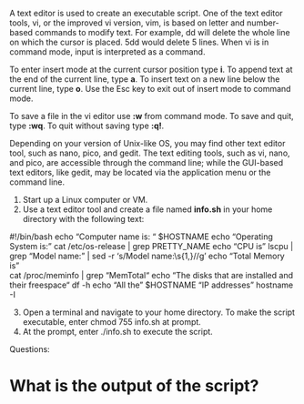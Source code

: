 A text editor is used to create an executable script. One of the text editor tools, vi, or the improved vi version, vim, is based on letter and number-based commands to modify text. For example, dd will delete the whole line on which the cursor is placed. 5dd would delete 5 lines. When vi is in command mode, input is interpreted as a command.

To enter insert mode at the current cursor position type **i**. To append text at the end of the current line, type **a**. To insert text on a new line below the current line, type **o**. Use the Esc key to exit out of insert mode to command mode.

To save a file in the vi editor use **:w** from command mode. To save and quit, type **:wq**. To quit without saving type **:q!**.

Depending on your version of Unix-like OS, you may find other text editor tool, such as nano, pico, and gedit. The text editing tools, such as vi, nano, and pico, are accessible through the command line; while the GUI-based text editors, like gedit, may be located via the application menu or the command line.

1.    Start up a Linux computer or VM.
2.    Use a text editor tool and create a file named **info.sh** in your home directory with the following text:

  #!/bin/bash
  echo “Computer name is: “  $HOSTNAME
  echo “Operating System is:”
  cat /etc/os-release | grep PRETTY_NAME
  echo “CPU is”
  lscpu | grep “Model name:” | sed -r ‘s/Model name:\s{1,}//g’
  echo “Total Memory is”  
  cat /proc/meminfo | grep  “MemTotal“
  echo “The disks that are installed and their freespace“
  df -h
  echo “All the” $HOSTNAME “IP addresses”
  hostname -I

3.    Open a terminal and navigate to your home directory. To make the script executable, enter chmod 755 info.sh at prompt.
4.    At the prompt, enter ./info.sh to execute the script.

Questions:

# What is the output of the script?


